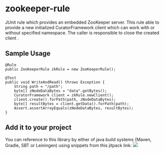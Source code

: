 # zookeeper-rule
JUnit rule which provides an embedded ZooKeeper server.
This rule able to provide a new initialized CuratorFramework client which can work with or without specified namespace. The caller is responsible to close the created client .

## Sample Usage

```
@Rule
public ZooKeeperRule zkRule = new ZooKeeperRule();

@Test
public void WriteAndRead() throws Exception {
    String path = "/path";
    byte[] zNodeDataBytes = "data".getBytes();
    CuratorFramework client = zkRule.newClient();
    client.create().forPath(path, zNodeDataBytes);
    byte[] resultBytes = client.getData().forPath(path);
    Assert.assertArrayEquals(zNodeDataBytes, resultBytes);
}
```

## Add it to your project
You can reference to this library by either of java build systems (Maven, Gradle, SBT or Leiningen) using snippets from this jitpack link:
[![](https://jitpack.io/v/sahabpardaz/zookeeper-rule.svg)](https://jitpack.io/#sahabpardaz/zookeeper-rule)
